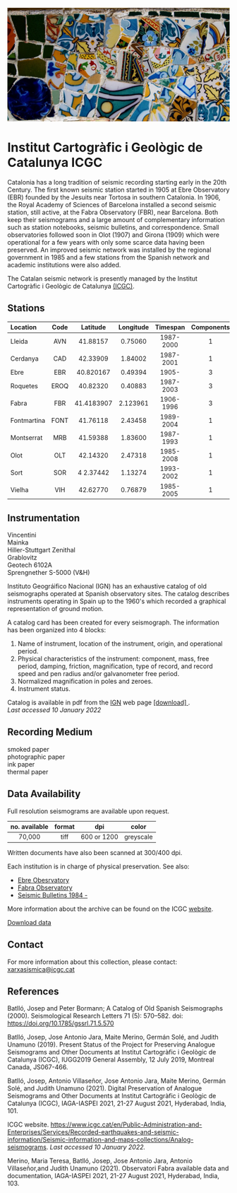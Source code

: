 <!--
layout              : page
show_meta           : false
title               :  Institut Cartogràfic i Geològic de Catalunya
subheadline         : "ICGC"
teaser              : "More information about this network"
header:
   image_fullwidth  : "spain.jpg"
permalink           : "/organizations/icgc"
breadcrumb          : true
--->

![some dummy txt](../../images/spain.jpg)

# Institut Cartogràfic i Geològic de Catalunya ICGC

Catalonia has a long tradition of seismic recording starting early in the 20th Century. The first known seismic station  started in 1905 at Ebre Observatory (EBR) founded by the Jesuits near Tortosa in southern Catalonia. In 1906, the Royal Academy of Sciences of Barcelona installed a second seismic station, still active, at the Fabra Observatory (FBR), near Barcelona. Both keep their
seismograms and a large amount of complementary information such as station notebooks, seismic bulletins, and correspondence.
Small observatories followed soon in Olot (1907) and Girona (1909) which were operational for a few years with only some scarce data having been preserved. An improved seismic network was installed by the regional government in 1985 and a few stations from the Spanish network and academic institutions were also added.


The Catalan seismic network is
presently managed by the Institut Cartogràfic i Geològic de Catalunya [(ICGC)](https://www.icgc.cat/).

## Stations

**Location** | **Code** | **Latitude** | **Longitude** | **Timespan** | **Components**
| :--- | :---: | :---: | :---: | :---: | :---:
Lleida   | AVN    | 41.88157 | 0.75060 |1987-2000| 1
Cerdanya | CAD | 42.33909 | 1.84002| 1987-2001 | 1
Ebre|   EBR| 40.820167 | 0.49394|1905- | 3
Roquetes | EROQ | 40.82320 | 0.40883 | 1987-2003| 3
Fabra |  FBR| 41.4183907 | 2.123961|1906-1996| 3
Fontmartina|  FONT| 41.76118| 2.43458|1989-2004| 1
Montserrat |  MRB| 41.59388| 1.83600   |1987-1993| 1
Olot | OLT    | 42.14320 | 2.47318 |1985-2008| 1
Sort| SOR    |4 2.37442| 1.13274 |1993-2002| 1
Vielha | VIH  | 42.62770 | 0.76879 |1985-2005| 1

## Instrumentation
Vincentini  
Mainka  
Hiller-Stuttgart
Zenithal  
Grablovitz  
Geotech 6102A  
Sprengnether S-5000 (V&H)


Instituto Geográifico Nacional (IGN) has an exhaustive catalog of old seismographs operated at Spanish observatory sites. The catalog describes instruments operating in Spain up to the 1960's which recorded a graphical representation of ground motion.

A catalog card has been created for every seismograph. The information has been organized into 4 blocks:
1. Name of instrument, location of the instrument, origin, and operational period.
2. Physical characteristics of the instrument: component, mass, free period, damping, friction, magnification, type of record, and record speed and pen radius and/or galvanometer free period.
3. Normalized magnification in poles and zeroes.
4. Instrument status.

Catalog is available in pdf from the [IGN](http://www.ign.es/web/ign/portal) web page [ [download] ](http://www.ign.es/web/resources/sismologia/publicaciones//Catalogosismografos.pdf).  
*Last accessed 10 January 2022*


## Recording Medium
smoked paper  
photographic paper  
ink paper  
thermal paper

## Data Availability

Full resolution seismograms are available upon request.

**no. available** | **format** | **dpi** | **color**
| :---: | :---: | :---: | :---:
70,000 | tiff|600 or 1200 | greyscale

Written documents have also been scanned at 300/400 dpi.

Each institution is in charge of physical preservation. See also:
* [Ebre Obesrvatory](https://www.icgc.cat/en/Public-Administration-and-Enterprises/Services/Recorded-earthquakes-and-seismic-information/Seismic-information-and-maps-collections/Ebre-Observatory)
* [Fabra Observatory](https://www.icgc.cat/en/Public-Administration-and-Enterprises/Services/Recorded-earthquakes-and-seismic-information/Seismic-information-and-maps-collections/Fabra-Observatory)
* [Seismic Bulletins 1984 - ](https://www.icgc.cat/en/Public-Administration-and-Enterprises/Services/Recorded-earthquakes-and-seismic-information/Seismic-information-and-maps-collections/Seismological-Bulletins)<!--the above three links are broken and the homepage is directed to https://www.icgc.cat/en-->

More information about the archive can be found on the ICGC [website](https://www.icgc.cat/en).<!-- The broken link has been changed to https://www.icgc.cat/en -->

[Download data](https://www.icgc.cat/en/Public-Administration-and-Enterprises/Services/Earthquakes/Seismic-information-and-maps-collections/Analog-seismograms/Search-of-available-analog-seismic-records)
<!-- This is a broken link -->
## Contact
For more information about this collection, please contact:  xarxasismica@icgc.cat
## References

Batlló, Josep and Peter Bormann; A Catalog of Old Spanish Seismographs (2000). Seismological Research Letters 71 (5): 570–582. doi: https://doi.org/10.1785/gssrl.71.5.570

Batlló, Josep, Jose Antonio Jara, Maite Merino, Germán Solé, and Judith Unamuno (2019). Present Status of the Project for Preserving Analogue Seismograms and Other Documents at Institut Cartogràfic i Geològic de Catalunya (ICGC), IUGG2019 General Assembly, 12 July 2019, Montreal Canada, JS067-466.

Batlló, Josep, Antonio Villaseñor, Jose Antonio Jara, Maite Merino, Germán Solé, and Judith Unamuno (2021). Digital Preservation of Analogue Seismograms and Other Documents at
Institut Cartogràfic i Geològic de Catalunya (ICGC), IAGA-IASPEI 2021, 21-27 August 2021, Hyderabad, India, 101.

ICGC website. https://www.icgc.cat/en/Public-Administration-and-Enterprises/Services/Recorded-earthquakes-and-seismic-information/Seismic-information-and-maps-collections/Analog-seismograms. *Last accessed 10 January 2022.*

Merino, Maria Teresa, Batlló, Josep, Jose Antonio Jara, Antonio Villaseñor,and Judith Unamuno (2021). Observatori Fabra available data and documentation, IAGA-IASPEI 2021, 21-27 August 2021, Hyderabad, India, 103.
